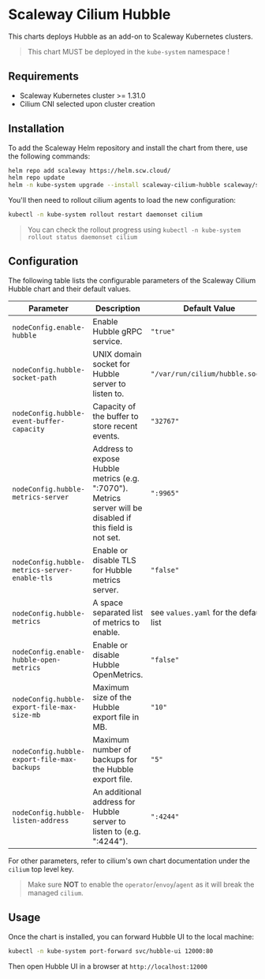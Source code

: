 # Scaleway Cilium Hubble

This charts deploys Hubble as an add-on to Scaleway Kubernetes clusters.

> This chart MUST be deployed in the `kube-system` namespace !

## Requirements

* Scaleway Kubernetes cluster >= 1.31.0
* Cilium CNI selected upon cluster creation

## Installation

To add the Scaleway Helm repository and install the chart from there, use the following commands:

```sh
helm repo add scaleway https://helm.scw.cloud/
helm repo update
helm -n kube-system upgrade --install scaleway-cilium-hubble scaleway/scaleway-cilium-hubble
```

You'll then need to rollout cilium agents to load the new configuration:

```sh
kubectl -n kube-system rollout restart daemonset cilium
```

> You can check the rollout progress using `kubectl -n kube-system rollout status daemonset cilium`

## Configuration

The following table lists the configurable parameters of the Scaleway Cilium Hubble chart and their default values.

| Parameter                                     | Description                                                                                                | Default Value                          |
| --------------------------------------------- | ---------------------------------------------------------------------------------------------------------- | -------------------------------------- |
| `nodeConfig.enable-hubble`                    | Enable Hubble gRPC service.                                                                                | `"true"`                               |
| `nodeConfig.hubble-socket-path`               | UNIX domain socket for Hubble server to listen to.                                                         | `"/var/run/cilium/hubble.sock"`        |
| `nodeConfig.hubble-event-buffer-capacity`     | Capacity of the buffer to store recent events.                                                             | `"32767"`                              |
| `nodeConfig.hubble-metrics-server`            | Address to expose Hubble metrics (e.g. ":7070"). Metrics server will be disabled if this field is not set. | `":9965"`                              |
| `nodeConfig.hubble-metrics-server-enable-tls` | Enable or disable TLS for Hubble metrics server.                                                           | `"false"`                              |
| `nodeConfig.hubble-metrics`                   | A space separated list of metrics to enable.                                                               | see `values.yaml` for the default list |
| `nodeConfig.enable-hubble-open-metrics`       | Enable or disable Hubble OpenMetrics.                                                                      | `"false"`                              |
| `nodeConfig.hubble-export-file-max-size-mb`   | Maximum size of the Hubble export file in MB.                                                              | `"10"`                                 |
| `nodeConfig.hubble-export-file-max-backups`   | Maximum number of backups for the Hubble export file.                                                      | `"5"`                                  |
| `nodeConfig.hubble-listen-address`            | An additional address for Hubble server to listen to (e.g. ":4244").                                       | `":4244"`                              |

For other parameters, refer to cilium's own chart documentation under the `cilium` top level key.

> Make sure **NOT** to enable the `operator`/`envoy`/`agent` as it will break the managed `cilium`.

## Usage

Once the chart is installed, you can forward Hubble UI to the local machine:

```sh
kubectl -n kube-system port-forward svc/hubble-ui 12000:80
```

Then open Hubble UI in a browser at `http://localhost:12000`
